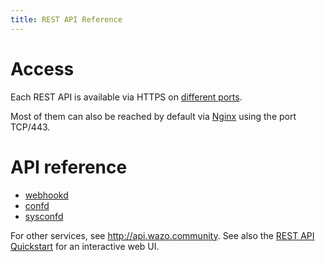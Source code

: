 ```yaml
---
title: REST API Reference
---
```


Access
======

Each REST API is available via HTTPS on
[different ports](/uc-doc/contributors/network).

Most of them can also be reached by default via
[Nginx](/uc-doc/system/nginx) using the port TCP/443.

API reference
=============

- [webhookd](/uc-doc/api_sdk/rest_api/webhookd)
- [confd](/uc-doc/api_sdk/rest_api/confd)
- [sysconfd](/uc-doc/api_sdk/rest_api/sysconfd)

For other services, see <http://api.wazo.community>. See also the
[REST API Quickstart](/uc-doc/api_sdk/rest_api/quickstart) for an interactive
web UI.
